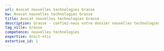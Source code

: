 ```yaml
---
url: Avocat nouvelles technologies Grasse
kw: Avocat nouvelles technologies Grasse
title: Avocat nouvelles technologies Grasse
description: Grasse - confiez-nous votre dossier nouvelles technologies
tag_ville: Grasse
competence: nouvelles technologies
expertise: droit-ntic
extertise_id: 1
---
```

